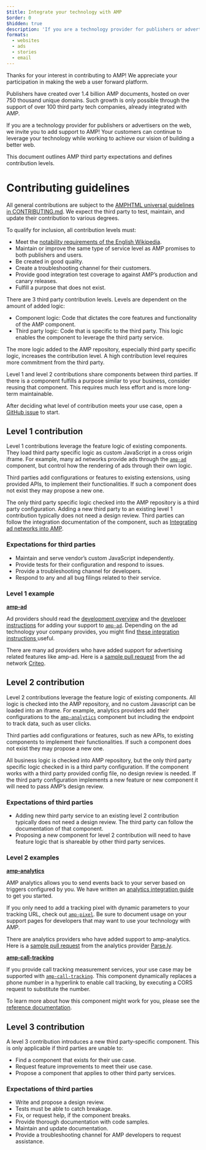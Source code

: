 ```yaml
---
$title: Integrate your technology with AMP
$order: 0
$hidden: true
description: 'If you are a technology provider for publishers or advertisers on the web, we invite you to add support to AMP so your customers can continue to leverage your technology and ...'
formats:
  - websites
  - ads
  - stories
  - email
---
```


Thanks for your interest in contributing to AMP! We appreciate your participation in making the web a user forward platform. 

Publishers have created over 1.4 billion AMP documents, hosted on over 750 thousand unique domains. Such growth is only possible through the support of over 100 third party tech companies, already integrated with AMP. 

If you are a technology provider for publishers or advertisers on the web, we invite you to add support to AMP! Your customers can continue to leverage your technology while working to achieve our vision of building a better web.

This document outlines AMP third party expectations and defines contribution levels.

# Contributing guidelines

All general contributions are subject to the [AMPHTML universal guidelines in CONTRIBUTING.md](https://github.com/ampproject/amphtml/blob/main/docs/contributing.md). We expect the third party to test, maintain, and update their contribution to various degrees.

To qualify for inclusion, all contribution levels must:

*   Meet the [notability requirements of the English Wikipedia](https://en.wikipedia.org/wiki/Wikipedia:Notability).
*   Maintain or improve the same type of service level as AMP promises to both publishers and users. 
*   Be created in good quality.
*   Create a troubleshooting channel for their customers. 
*   Provide good integration test coverage to against AMP’s production and canary releases.
*   Fulfill a purpose that does not exist. 

There are 3 third party contribution levels. Levels are dependent on the amount of added logic:

* Component logic: Code that dictates the core features and functionality of the AMP component.  
* Third party logic: Code that is specific to the third party. This logic enables the component to leverage the third party service. 

The more logic added to the AMP repository, especially third party specific logic, increases the contribution level. A high contribution level requires more commitment from the third party. 

Level 1 and level 2 contributions share components between third parties. If there is a component fulfills a purpose similar to your business, consider reusing that component. This requires much less effort and is more long-term maintainable.

After deciding what level of contribution meets your use case, open a [GitHub issue](https://github.com/ampproject/amphtml/issues/new) to start. 


## Level 1 contribution

Level 1 contributions leverage the feature logic of existing components. They load third party specific logic as custom JavaScript in a cross origin iframe. For example, many ad networks provide ads through the [`amp-ad`](../../../components/reference/amp-ad.md) component, but control how the rendering of ads through their own logic. 

Third parties add configurations or features to existing extensions, using provided APIs, to implement their functionalities. If such a component does not exist they may propose a new one. 

The only third party specific logic checked into the AMP repository is a third party configuration. Adding a new third party to an existing level 1 contribution typically does not need a design review. Third parties can follow the integration documentation of the component, such as [Integrating ad networks into AMP](https://github.com/ampproject/amphtml/blob/main/ads/README.md).

### Expectations for third parties

*   Maintain and serve vendor’s custom JavaScript independently.
*   Provide tests for their configuration and respond to issues. 
*   Provide a troubleshooting channel for developers. 
*   Respond to any and all bug filings related to their service. 

### Level 1 example

[**amp-ad**](../../../components/reference/amp-ad.md)

Ad providers should read the [development overview](https://github.com/ampproject/amphtml/tree/main/ads#overview) and the [developer instructions](https://github.com/ampproject/amphtml/tree/main/ads#developer-guidelines-for-a-pull-request) for adding your support to [`amp-ad`](../../../components/reference/amp-ad.md). Depending on the ad technology your company provides, you might find [these integration instructions ](/content/amp-dev/documentation/guides-and-tutorials/contribute/vendor-contributions/ad-integration-guide.md?format=ads)useful.

There are many ad providers who have added support for advertising related features like amp-ad. Here is a [sample pull request](https://github.com/ampproject/amphtml/pull/2299) from the ad network [Criteo](https://github.com/ampproject/amphtml/blob/main/ads/criteo.md).

## Level 2 contribution 

Level 2 contributions leverage the feature logic of existing components. All logic is checked into the AMP repository, and no custom Javascript can be loaded into an iframe. For example, analytics providers add their configurations to the [`amp-analytics`](../../../components/reference/amp-analytics.md) component but including the endpoint to track data, such as user clicks.  

Third parties add configurations or features, such as new APIs, to existing components to implement their functionalities. If such a component does not exist they may propose a new one. 

All business logic is checked into AMP repository, but the only third party specific logic checked in is a third party configuration. If the component works with a third party provided config file, no design review is needed. If the third party configuration implements a new feature or new component it will need to pass AMP’s design review. 

### Expectations of third parties

*   Adding new third party service to an existing level 2 contribution typically does not need a design review. The third party can follow the documentation of that component. 
*   Proposing a new component for level 2 contribution will need to have feature logic that is shareable by other third party services.

### Level 2 examples

[**amp-analytics**](../../../components/reference/amp-analytics.md)

AMP analytics allows you to send events back to your server based on triggers configured by you. We have written an [analytics integration guide ](../../optimize-measure/configure-analytics/index.md)to get you started.

If you only need to add a tracking pixel with dynamic parameters to your tracking URL, check out [`amp-pixel`](../../../components/reference/amp-pixel.md). Be sure to document usage on your support pages for developers that may want to use your technology with AMP.

There are analytics providers who have added support to amp-analytics. Here is a [sample pull request](https://github.com/ampproject/amphtml/pull/1595) from the analytics provider [Parse.ly](https://www.parsely.com/help/integration/google-amp/).


[**amp-call-tracking**](../../../components/reference/amp-call-tracking.md)

If you provide call tracking measurement services, your use case may be supported with [`amp-call-tracking`](../../../components/reference/amp-call-tracking.md). This component dynamically replaces a phone number in a hyperlink to enable call tracking, by executing a CORS request to substitute the number.

To learn more about how this component might work for you, please see the [reference documentation](../../../components/reference/amp-call-tracking.md).

## Level 3 contribution

A level 3 contribution introduces a new third party-specific component.
This is only applicable if third parties are unable to:

*   Find a component that exists for their use case. 
*   Request feature improvements to meet their use case.
*   Propose a component that applies to other third party services.

### Expectations of third parties

*   Write and propose a design review. 
*   Tests must be able to catch breakage. 
*   Fix, or request help, if the component breaks.
*   Provide thorough documentation with code samples.
*   Maintain and update documentation.  
*   Provide a troubleshooting channel for AMP developers to request assistance.
